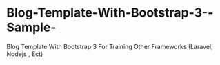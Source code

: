 # Blog-Template-With-Bootstrap-3--Sample-
Blog Template With Bootstrap 3 For Training Other Frameworks (Laravel, Nodejs , Ect)
